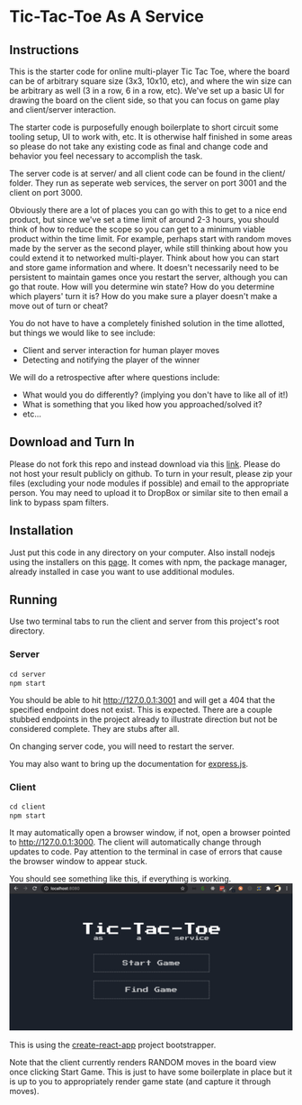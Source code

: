 # Tic-Tac-Toe As A Service


## Instructions

This is the starter code for online multi-player Tic Tac Toe, where the board can be of arbitrary square size
(3x3, 10x10, etc), and where the win size can be arbitrary as well (3 in a row, 6 in a row, etc). We've set up a
 basic UI for drawing the board on the client side, so that you can focus on game play and client/server
interaction.

The starter code is purposefully enough boilerplate to short circuit some tooling setup, UI to work with, etc. It is otherwise half finished in some areas so please do not take any existing code as final and change code and behavior you feel necessary to accomplish the task.

The server code is at server/ and all client code can be found in the client/ folder. They run as seperate web services, the server on port 3001 and the client on port 3000.

Obviously there are a lot of places you can go with this to get to a nice end product, but since we've set a time
limit of around 2-3 hours, you should think of how to reduce the scope so you can get to a minimum viable product
within the time limit. For example, perhaps start with random moves made by the server as the second player, while still
thinking about how you could extend it to networked multi-player. Think about how you can start and store game information and where.
It doesn't necessarily need to be persistent to maintain games once you restart the server, although you can go that
route. How will you determine win state? How do you determine which players' turn it is? How do you make sure a player doesn't make a move out of turn or cheat?

You do not have to have a completely finished solution in the time allotted, but things we would like to see include:
- Client and server interaction for human player moves
- Detecting and notifying the player of the winner

We will do a retrospective after where questions include:
- What would you do differently? (implying you don't have to like all of it!)
- What is something that you liked how you approached/solved it?
- etc...

## Download and Turn In

Please do not fork this repo and instead download via this [link](https://github.com/alertmd/hiring-exercise-react/archive/refs/heads/master.zip). Please do not host your result publicly on github. To turn in your result, please zip your files (excluding your node modules if possible) and email to the appropriate person. You may need to upload it to DropBox or similar site to then email a link to bypass spam filters.

## Installation

Just put this code in any directory on your computer. Also install nodejs using the installers on
this [page](https://nodejs.org/download/). It comes with npm, the package manager, already installed in case you want
to use additional modules.


## Running

Use two terminal tabs to run the client and server from this project's root directory.

### Server
```
cd server
npm start
```

You should be able to hit http://127.0.0.1:3001 and will get a 404 that the specified endpoint does not exist. This is expected. There are a couple stubbed endpoints in the project already to illustrate direction but not be considered complete. They are stubs after all.

On changing server code, you will need to restart the server.

You may also want to bring up the documentation for [express.js](https://expressjs.com/).

### Client
```
cd client
npm start
```

It may automatically open a browser window, if not, open a browser pointed to http://127.0.0.1:3000. The client will automatically change through updates to code. Pay attention to the terminal in case of errors that cause the browser window to appear stuck.

You should see something like this, if everything is working.
![Welcome Screen](/docs/welcome.png?raw=true)

This is using the [create-react-app](https://github.com/facebookincubator/create-react-app/) project bootstrapper.

Note that the client currently renders RANDOM moves in the board view once clicking Start Game. This is just to have some boilerplate in place but it is up to you to appropriately render game state (and capture it through moves).

